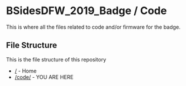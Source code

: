 # BSidesDFW_2019_Badge / Code

This is where all the files related to code and/or firmware for the badge.

## File Structure

This is the file structure of this repository

* [/](/) - Home
* [/code/](/code/) - YOU ARE HERE
